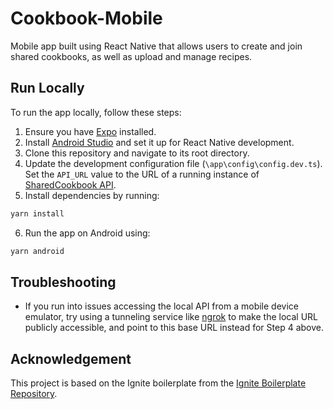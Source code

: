 # Cookbook-Mobile

Mobile app built using React Native that allows users to create and join shared cookbooks, as well as upload and manage recipes.

## Run Locally

To run the app locally, follow these steps:

1. Ensure you have [Expo](https://expo.dev/) installed.
2. Install [Android Studio](https://developer.android.com/studio) and set it up for React Native development.
3. Clone this repository and navigate to its root directory.
4. Update the development configuration file (`\app\config\config.dev.ts`). Set the `API_URL` value to the URL of a running instance of [SharedCookbook API](https://github.com/bretthoes/SharedCookbook).
5. Install dependencies by running:

```bash
yarn install
```

6. Run the app on Android using:

```bash
yarn android
```

## Troubleshooting
- If you run into issues accessing the local API from a mobile device emulator, try using a tunneling service like [ngrok](https://ngrok.com/) to make the local URL publicly accessible, and point to this base URL instead for Step 4 above.

## Acknowledgement

This project is based on the Ignite boilerplate from the [Ignite Boilerplate Repository](https://github.com/infinitered/ignite).

